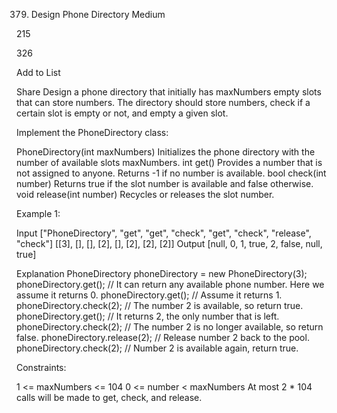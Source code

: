 379. Design Phone Directory
Medium

215

326

Add to List

Share
Design a phone directory that initially has maxNumbers empty slots that can store numbers. The directory should store numbers, check if a certain slot is empty or not, and empty a given slot.

Implement the PhoneDirectory class:

PhoneDirectory(int maxNumbers) Initializes the phone directory with the number of available slots maxNumbers.
int get() Provides a number that is not assigned to anyone. Returns -1 if no number is available.
bool check(int number) Returns true if the slot number is available and false otherwise.
void release(int number) Recycles or releases the slot number.


Example 1:

Input
["PhoneDirectory", "get", "get", "check", "get", "check", "release", "check"]
[[3], [], [], [2], [], [2], [2], [2]]
Output
[null, 0, 1, true, 2, false, null, true]

Explanation
PhoneDirectory phoneDirectory = new PhoneDirectory(3);
phoneDirectory.get();      // It can return any available phone number. Here we assume it returns 0.
phoneDirectory.get();      // Assume it returns 1.
phoneDirectory.check(2);   // The number 2 is available, so return true.
phoneDirectory.get();      // It returns 2, the only number that is left.
phoneDirectory.check(2);   // The number 2 is no longer available, so return false.
phoneDirectory.release(2); // Release number 2 back to the pool.
phoneDirectory.check(2);   // Number 2 is available again, return true.


Constraints:

1 <= maxNumbers <= 104
0 <= number < maxNumbers
At most 2 * 104 calls will be made to get, check, and release.
